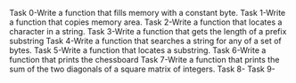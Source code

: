 Task 0-Write a function that fills memory with a constant byte.
Task 1-Write a function that copies memory area.
Task 2-Write a function that locates a character in a string.
Task 3-Write a function that gets the length of a prefix substring
Task 4-Write a function that searches a string for any of a set of bytes.
Task 5-Write a function that locates a substring.
Task 6-Write a function that prints the chessboard
Task 7-Write a function that prints the sum of the two diagonals of a square matrix of integers.
Task 8-
Task 9-
